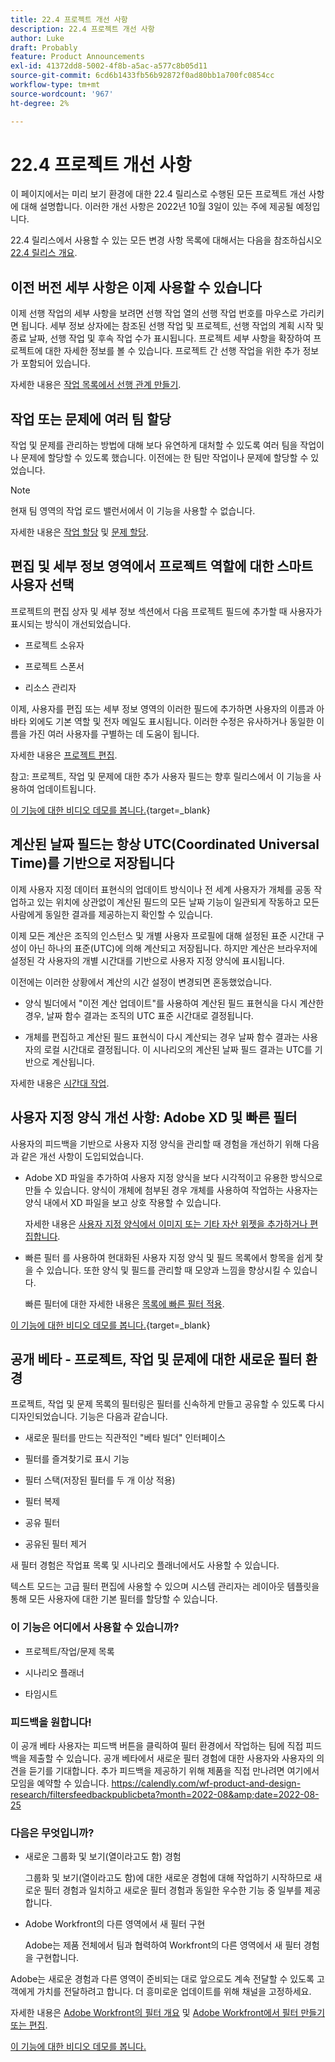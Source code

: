 ```yaml
---
title: 22.4 프로젝트 개선 사항
description: 22.4 프로젝트 개선 사항
author: Luke
draft: Probably
feature: Product Announcements
exl-id: 41372dd8-5002-4f8b-a5ac-a577c8b05d11
source-git-commit: 6cd6b1433fb56b92872f0ad80bb1a700fc0854cc
workflow-type: tm+mt
source-wordcount: '967'
ht-degree: 2%

---
```


# 22.4 프로젝트 개선 사항

이 페이지에서는 미리 보기 환경에 대한 22.4 릴리스로 수행된 모든 프로젝트 개선 사항에 대해 설명합니다. 이러한 개선 사항은 2022년 10월 3일이 있는 주에 제공될 예정입니다.

22.4 릴리스에서 사용할 수 있는 모든 변경 사항 목록에 대해서는 다음을 참조하십시오 [22.4 릴리스 개요](/help/quicksilver/product-announcements/product-releases/22.4-release-activity/22-4-release-overview.md).

## 이전 버전 세부 사항은 이제 사용할 수 있습니다

이제 선행 작업의 세부 사항을 보려면 선행 작업 열의 선행 작업 번호를 마우스로 가리키면 됩니다. 세부 정보 상자에는 참조된 선행 작업 및 프로젝트, 선행 작업의 계획 시작 및 종료 날짜, 선행 작업 및 후속 작업 수가 표시됩니다. 프로젝트 세부 사항을 확장하여 프로젝트에 대한 자세한 정보를 볼 수 있습니다. 프로젝트 간 선행 작업을 위한 추가 정보가 포함되어 있습니다.

자세한 내용은 [작업 목록에서 선행 관계 만들기](/help/quicksilver/manage-work/tasks/use-prdcssrs/create-predecessors-on-task-list.md).

## 작업 또는 문제에 여러 팀 할당

작업 및 문제를 관리하는 방법에 대해 보다 유연하게 대처할 수 있도록 여러 팀을 작업이나 문제에 할당할 수 있도록 했습니다. 이전에는 한 팀만 작업이나 문제에 할당할 수 있었습니다.

>[!NOTE]
>
>현재 팀 영역의 작업 로드 밸런서에서 이 기능을 사용할 수 없습니다.

자세한 내용은 [작업 할당](/help/quicksilver/manage-work/tasks/assign-tasks/assign-tasks.md) 및 [문제 할당](/help/quicksilver/manage-work/issues/manage-issues/assign-issues.md).

## 편집 및 세부 정보 영역에서 프로젝트 역할에 대한 스마트 사용자 선택

프로젝트의 편집 상자 및 세부 정보 섹션에서 다음 프로젝트 필드에 추가할 때 사용자가 표시되는 방식이 개선되었습니다.

* 프로젝트 소유자

* 프로젝트 스폰서

* 리소스 관리자

이제, 사용자를 편집 또는 세부 정보 영역의 이러한 필드에 추가하면 사용자의 이름과 아바타 외에도 기본 역할 및 전자 메일도 표시됩니다. 이러한 수정은 유사하거나 동일한 이름을 가진 여러 사용자를 구별하는 데 도움이 됩니다.

자세한 내용은 [프로젝트 편집](/help/quicksilver/manage-work/projects/manage-projects/edit-projects.md).

참고: 프로젝트, 작업 및 문제에 대한 추가 사용자 필드는 향후 릴리스에서 이 기능을 사용하여 업데이트됩니다.

[이 기능에 대한 비디오 데모를 봅니다.](https://video.tv.adobe.com/v/3412390/){target=_blank}

## 계산된 날짜 필드는 항상 UTC(Coordinated Universal Time)를 기반으로 저장됩니다

이제 사용자 지정 데이터 표현식의 업데이트 방식이나 전 세계 사용자가 개체를 공동 작업하고 있는 위치에 상관없이 계산된 필드의 모든 날짜 기능이 일관되게 작동하고 모든 사람에게 동일한 결과를 제공하는지 확인할 수 있습니다.

이제 모든 계산은 조직의 인스턴스 및 개별 사용자 프로필에 대해 설정된 표준 시간대 구성이 아닌 하나의 표준(UTC)에 의해 계산되고 저장됩니다. 하지만 계산은 브라우저에 설정된 각 사용자의 개별 시간대를 기반으로 사용자 지정 양식에 표시됩니다.

이전에는 이러한 상황에서 계산의 시간 설정이 변경되면 혼동했었습니다.

* 양식 빌더에서 &quot;이전 계산 업데이트&quot;를 사용하여 계산된 필드 표현식을 다시 계산한 경우, 날짜 함수 결과는 조직의 UTC 표준 시간대로 결정됩니다.

* 개체를 편집하고 계산된 필드 표현식이 다시 계산되는 경우 날짜 함수 결과는 사용자의 로컬 시간대로 결정됩니다. 이 시나리오의 계산된 날짜 필드 결과는 UTC를 기반으로 계산됩니다.

자세한 내용은 [시간대 작업](/help/quicksilver/workfront-basics/tips-tricks-and-troubleshooting/working-across-timezones.md).

## 사용자 지정 양식 개선 사항: Adobe XD 및 빠른 필터

사용자의 피드백을 기반으로 사용자 지정 양식을 관리할 때 경험을 개선하기 위해 다음과 같은 개선 사항이 도입되었습니다.

* Adobe XD 파일을 추가하여 사용자 지정 양식을 보다 시각적이고 유용한 방식으로 만들 수 있습니다. 양식이 개체에 첨부된 경우 개체를 사용하여 작업하는 사용자는 양식 내에서 XD 파일을 보고 상호 작용할 수 있습니다.

   자세한 내용은 [사용자 지정 양식에서 이미지 또는 기타 자산 위젯을 추가하거나 편집합니다](/help/quicksilver/administration-and-setup/customize-workfront/create-manage-custom-forms/add-widget-or-edit-its-properties-in-a-custom-form.md).

* 빠른 필터 를 사용하여 현대화된 사용자 지정 양식 및 필드 목록에서 항목을 쉽게 찾을 수 있습니다. 또한 양식 및 필드를 관리할 때 모양과 느낌을 향상시킬 수 있습니다.

   빠른 필터에 대한 자세한 내용은 [목록에 빠른 필터 적용](/help/quicksilver/workfront-basics/navigate-workfront/use-lists/apply-quick-filter-list.md).

[이 기능에 대한 비디오 데모를 봅니다.](https://video.tv.adobe.com/v/3412469/){target=_blank}

## 공개 베타 - 프로젝트, 작업 및 문제에 대한 새로운 필터 환경

프로젝트, 작업 및 문제 목록의 필터링은 필터를 신속하게 만들고 공유할 수 있도록 다시 디자인되었습니다. 기능은 다음과 같습니다.

* 새로운 필터를 만드는 직관적인 &quot;베타 빌더&quot; 인터페이스

* 필터를 즐겨찾기로 표시 기능

* 필터 스택(저장된 필터를 두 개 이상 적용)

* 필터 복제

* 공유 필터

* 공유된 필터 제거


새 필터 경험은 작업표 목록 및 시나리오 플래너에서도 사용할 수 있습니다.

텍스트 모드는 고급 필터 편집에 사용할 수 있으며 시스템 관리자는 레이아웃 템플릿을 통해 모든 사용자에 대한 기본 필터를 할당할 수 있습니다.

### 이 기능은 어디에서 사용할 수 있습니까?

* 프로젝트/작업/문제 목록

* 시나리오 플래너

* 타임시트


### 피드백을 원합니다!

이 공개 베타 사용자는 피드백 버튼을 클릭하여 필터 환경에서 작업하는 팀에 직접 피드백을 제출할 수 있습니다. 공개 베타에서 새로운 필터 경험에 대한 사용자와 사용자의 의견을 듣기를 기대합니다. 추가 피드백을 제공하기 위해 제품을 직접 만나려면 여기에서 모임을 예약할 수 있습니다. https://calendly.com/wf-product-and-design-research/filtersfeedbackpublicbeta?month=2022-08&amp;date=2022-08-25

### 다음은 무엇입니까?

* 새로운 그룹화 및 보기(열이라고도 함) 경험

   그룹화 및 보기(열이라고도 함)에 대한 새로운 경험에 대해 작업하기 시작하므로 새로운 필터 경험과 일치하고 새로운 필터 경험과 동일한 우수한 기능 중 일부를 제공합니다.

* Adobe Workfront의 다른 영역에서 새 필터 구현

   Adobe는 제품 전체에서 팀과 협력하여 Workfront의 다른 영역에서 새 필터 경험을 구현합니다.


Adobe는 새로운 경험과 다른 영역이 준비되는 대로 앞으로도 계속 전달할 수 있도록 고객에게 가치를 전달하려고 합니다. 더 흥미로운 업데이트를 위해 채널을 고정하세요.

자세한 내용은 [Adobe Workfront의 필터 개요](/help/quicksilver/reports-and-dashboards/reports/reporting-elements/filters-overview.md) 및 [Adobe Workfront에서 필터 만들기 또는 편집](/help/quicksilver/reports-and-dashboards/reports/reporting-elements/create-filters.md).

[이 기능에 대한 비디오 데모를 봅니다.](https://video.tv.adobe.com/v/3412391/)
